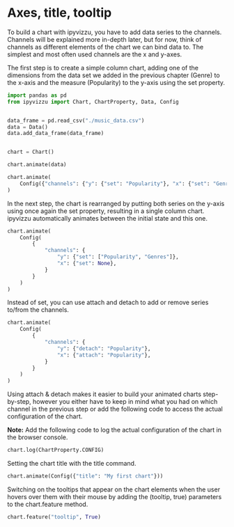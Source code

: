 # Axes, title, tooltip

To build a chart with ipyvizzu, you have to add data series to the channels.
Channels will be explained more in-depth later, but for now,
think of channels as different elements of the chart we can bind data to.
The simplest and most often used channels are the x and y-axes.

The first step is to create a simple column chart, adding one of the
dimensions from the data set we added in the previous chapter (Genre) to
the x-axis and the measure (Popularity) to the y-axis using the set property.

```python
import pandas as pd
from ipyvizzu import Chart, ChartProperty, Data, Config


data_frame = pd.read_csv("./music_data.csv")
data = Data()
data.add_data_frame(data_frame)


chart = Chart()

chart.animate(data)

chart.animate(
    Config({"channels": {"y": {"set": "Popularity"}, "x": {"set": "Genres"}}})
)
```

<div id="tutorial_01"></div>

In the next step, the chart is rearranged by putting both series on the y-axis
using once again the set property, resulting in a single column chart.
ipyvizzu automatically animates between the initial state and this one.

```python
chart.animate(
    Config(
        {
            "channels": {
                "y": {"set": ["Popularity", "Genres"]},
                "x": {"set": None},
            }
        }
    )
)
```

<div id="tutorial_02"></div>

Instead of set, you can use attach and detach to
add or remove series to/from the channels.

```python
chart.animate(
    Config(
        {
            "channels": {
                "y": {"detach": "Popularity"},
                "x": {"attach": "Popularity"},
            }
        }
    )
)
```

<div id="tutorial_03"></div>

Using attach & detach makes it easier to build your animated charts
step-by-step, however you either have to keep in mind what you had on which
channel in the previous step or add the following code to
access the actual configuration of the chart.

**Note:** Add the following code to log the actual configuration of the chart
in the browser console.

```python
chart.log(ChartProperty.CONFIG)
```

Setting the chart title with the title command.

```python
chart.animate(Config({"title": "My first chart"}))
```

<div id="tutorial_04"></div>

Switching on the tooltips that appear on the chart elements when the user
hovers over them with their mouse by adding the (tooltip, true) parameters
to the chart.feature method.

```python
chart.feature("tooltip", True)
```

<div id="tutorial_05"></div>

<script src="./01_03_axes_title_tooltip.js"></script>
